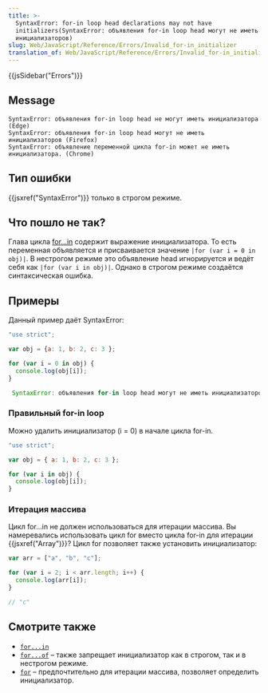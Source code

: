 ```yaml
---
title: >-
  SyntaxError: for-in loop head declarations may not have
  initializers(SyntaxError: объявления for-in loop head могут не иметь
  инициализаторов)
slug: Web/JavaScript/Reference/Errors/Invalid_for-in_initializer
translation_of: Web/JavaScript/Reference/Errors/Invalid_for-in_initializer
---
```


{{jsSidebar("Errors")}}

## Message

```
SyntaxError: объявления for-in loop head не могут иметь инициализатора (Edge)
SyntaxError: объявления for-in loop head могут не иметь инициализаторов (Firefox)
SyntaxError: объявление переменной цикла for-in может не иметь инициализатора. (Chrome)
```

## Тип ошибки

{{jsxref("SyntaxError")}} только в строгом режиме.

## Что пошло не так?

Глава цикла [for...in](/ru/docs/Web/JavaScript/Reference/Statements/for...in) содержит выражение инициализатора. То есть переменная объявляется и присваивается значение `|for (var i = 0 in obj)|`. В нестрогом режиме это объявление head игнорируется и ведёт себя как `|for (var i in obj)|`. Однако в строгом режиме создаётся синтаксическая ошибка.

## Примеры

Данный пример даёт SyntaxError:

```js example-bad
"use strict";

var obj = {a: 1, b: 2, c: 3 };

for (var i = 0 in obj) {
  console.log(obj[i]);
}

 SyntaxError: объявления for-in loop head могут не иметь инициализаторов
```

### Правильный for-in loop

Можно удалить инициализатор (i = 0) в начале цикла for-in.

```js example-good
"use strict";

var obj = { a: 1, b: 2, c: 3 };

for (var i in obj) {
  console.log(obj[i]);
}
```

### Итерация массива

Цикл for...in не должен использоваться для итерации массива. Вы намеревались использовать цикл for вместо цикла for-in для итерации {{jsxref("Array")}}? Цикл for позволяет также установить инициализатор:

```js example-good
var arr = ["a", "b", "c"];

for (var i = 2; i < arr.length; i++) {
  console.log(arr[i]);
}

// "c"
```

## Смотрите также

- [`for...in`](/ru/docs/Web/JavaScript/Reference/Statements/for...in)
- [`for...of`](/ru/docs/Web/JavaScript/Reference/Statements/for...of) – также запрещает инициализатор как в строгом, так и в нестрогом режиме.
- [`for`](/ru/docs/Web/JavaScript/Reference/Statements/for) – предпочтительно для итерации массива, позволяет определить инициализатор.
